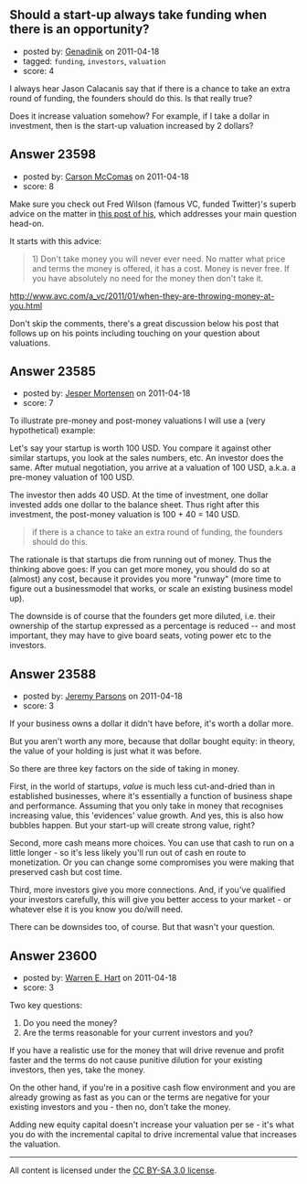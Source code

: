 ## Should a start-up always take funding when there is an opportunity?

- posted by: [Genadinik](https://stackexchange.com/users/-1/8929-genadinik) on 2011-04-18
- tagged: `funding`, `investors`, `valuation`
- score: 4

I always hear Jason Calacanis say that if there is a chance to take an extra round of funding, the founders should do this.  Is that really true?

Does it increase valuation somehow?  For example, if I take a dollar in investment, then is the start-up valuation increased by 2 dollars?


## Answer 23598

- posted by: [Carson McComas](https://stackexchange.com/users/-1/9422-carson-mccomas) on 2011-04-18
- score: 8

<p>Make sure you check out Fred Wilson (famous VC, funded Twitter)'s superb advice on the matter in <a href="http://www.avc.com/a_vc/2011/01/when-they-are-throwing-money-at-you.html" rel="nofollow">this post of his</a>, which addresses your main question head-on. </p>

<p>It starts with this advice:</p>

<blockquote>
  <p>1) Don't take money you will never
  ever need. No matter what price and
  terms the money is offered, it has a
  cost. Money is never free. If you have
  absolutely no need for the money then
  don't take it.</p>
</blockquote>

<p><a href="http://www.avc.com/a_vc/2011/01/when-they-are-throwing-money-at-you.html" rel="nofollow">http://www.avc.com/a_vc/2011/01/when-they-are-throwing-money-at-you.html</a></p>

<p>Don't skip the comments, there's a great discussion below his post that follows up on his points including touching on your question about valuations.</p>



## Answer 23585

- posted by: [Jesper Mortensen](https://stackexchange.com/users/-1/1261-jesper-mortensen) on 2011-04-18
- score: 7

To illustrate pre-money and post-money valuations I will use a (very hypothetical) example:

Let's say your startup is worth 100 USD. You compare it against other similar startups, you look at the sales numbers, etc. An investor does the same. After mutual negotiation, you arrive at a valuation of 100 USD, a.k.a. a pre-money valuation of 100 USD.

The investor then adds 40 USD. At the time of investment, one dollar invested adds one dollar to the balance sheet. Thus right after this investment, the post-money valuation is 100 + 40 = 140 USD.

> if there is a chance to take an extra round of funding, the founders should do this.

The rationale is that startups die from running out of money. Thus the thinking above goes: If you can get more money, you should do so at (almost) any cost, because it provides you more "runway" (more time to figure out a businessmodel that works, or scale an existing business model up).

The downside is of course that the founders get more diluted, i.e. their ownership of the startup expressed as a percentage is reduced -- and most important, they may have to give board seats, voting power etc to the investors.


## Answer 23588

- posted by: [Jeremy Parsons](https://stackexchange.com/users/-1/4291-jeremy-parsons) on 2011-04-18
- score: 3

If your business owns a dollar it didn't have before, it's worth a dollar more.

But you aren't worth any more, because that dollar bought equity: in theory, the value of your holding is just what it was before.

So there are three key factors on the side of taking in money.

First, in the world of startups, *value* is much less cut-and-dried than in established businesses, where it's essentially a function of business shape and performance. Assuming that you only take in money that recognises increasing value, this 'evidences' value growth. And yes, this is also how bubbles happen. But your start-up will create strong value, right?

Second, more cash means more choices. You can use that cash to run on a little longer - so it's less likely you'll run out of cash en route to monetization. Or you can change some compromises you were making that preserved cash but cost time. 

Third, more investors give you more connections. And, if you've qualified your investors carefully, this will give you better access to your market - or whatever else it is you know you do/will need.

There can be downsides too, of course. But that wasn't your question.


## Answer 23600

- posted by: [Warren E. Hart](https://stackexchange.com/users/-1/2058-warren-e-hart) on 2011-04-18
- score: 3

Two key questions:

 1. Do you need the money?
 2. Are the terms reasonable for your current investors and you?

If you have a realistic use for the money that will drive revenue and profit faster and the terms do not cause punitive dilution for your existing investors, then yes, take the money.

On the other hand, if you're in a positive cash flow environment and you are already growing as fast as you can or the terms are negative for your existing investors and you - then no, don't take the money. 

Adding new equity capital doesn't increase your valuation per se - it's what you do with the incremental capital to drive incremental value that increases the valuation. 



---

All content is licensed under the [CC BY-SA 3.0 license](https://creativecommons.org/licenses/by-sa/3.0/).
